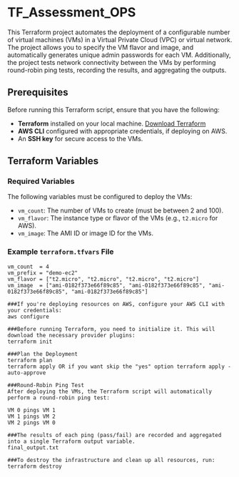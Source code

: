 # TF_Assessment_OPS

This Terraform project automates the deployment of a configurable number of virtual machines (VMs) in a Virtual Private Cloud (VPC) or virtual network. The project allows you to specify the VM flavor and image, and automatically generates unique admin passwords for each VM. Additionally, the project tests network connectivity between the VMs by performing round-robin ping tests, recording the results, and aggregating the outputs.

## Prerequisites

Before running this Terraform script, ensure that you have the following:

- **Terraform** installed on your local machine. [Download Terraform](https://www.terraform.io/downloads.html)
- **AWS CLI** configured with appropriate credentials, if deploying on AWS.
- An **SSH key** for secure access to the VMs.

## Terraform Variables

### Required Variables
The following variables must be configured to deploy the VMs:

- `vm_count`: The number of VMs to create (must be between 2 and 100).
- `vm_flavor`: The instance type or flavor of the VMs (e.g., `t2.micro` for AWS).
- `vm_image`: The AMI ID or image ID for the VMs.

### Example `terraform.tfvars` File

```hcl
vm_count  = 4
vm_prefix = "demo-ec2"
vm_flavor = ["t2.micro", "t2.micro", "t2.micro", "t2.micro"]
vm_image  = ["ami-0182f373e66f89c85", "ami-0182f373e66f89c85", "ami-0182f373e66f89c85", "ami-0182f373e66f89c85"]

###If you're deploying resources on AWS, configure your AWS CLI with your credentials:
aws configure

###Before running Terraform, you need to initialize it. This will download the necessary provider plugins:
terraform init

###Plan the Deployment
terraform plan
terraform apply OR if you want skip the "yes" option terraform apply -auto-approve

###Round-Robin Ping Test
After deploying the VMs, the Terraform script will automatically perform a round-robin ping test:

VM 0 pings VM 1
VM 1 pings VM 2
VM 2 pings VM 0

###The results of each ping (pass/fail) are recorded and aggregated into a single Terraform output variable.
final_output.txt

###To destroy the infrastructure and clean up all resources, run:
terraform destroy



